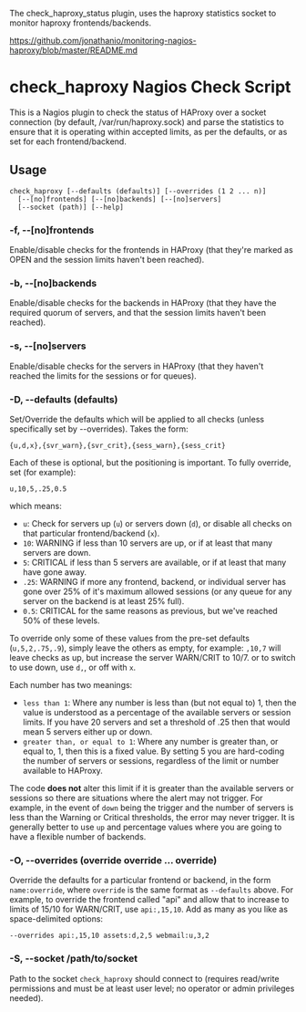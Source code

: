 The check_haproxy_status plugin, uses the haproxy statistics socket to monitor haproxy frontends/backends.

https://github.com/jonathanio/monitoring-nagios-haproxy/blob/master/README.md

# check_haproxy Nagios Check Script

This is a Nagios plugin to check the status of HAProxy over a socket connection
(by default, /var/run/haproxy.sock) and parse the statistics to ensure that it
is operating within accepted limits, as per the defaults, or as set for each
frontend/backend.

## Usage

    check_haproxy [--defaults (defaults)] [--overrides (1 2 ... n)]
      [--[no]frontends] [--[no]backends] [--[no]servers]
      [--socket (path)] [--help]

### -f, --[no]frontends

Enable/disable checks for the frontends in HAProxy (that they're marked as OPEN
and the session limits haven't been reached).

### -b, --[no]backends

Enable/disable checks for the backends in HAProxy (that they have the required
quorum of servers, and that the session limits haven't been reached).

### -s, --[no]servers

Enable/disable checks for the servers in HAProxy (that they haven't reached the
limits for the sessions or for queues).

### -D, --defaults (defaults)

Set/Override the defaults which will be applied to all checks (unless
specifically set by --overrides). Takes the form:

    {u,d,x},{svr_warn},{svr_crit},{sess_warn},{sess_crit}

Each of these is optional, but the positioning is important. To fully override,
set (for example):

    u,10,5,.25,0.5

which means:

* `u`: Check for servers up (`u`) or servers down (`d`), or disable all checks
  on that particular frontend/backend (`x`).
* `10`: WARNING if less than 10 servers are up, or if at least that many servers
  are down.
* `5`: CRITICAL if less than 5 servers are available, or if at least that many
  have gone away.
* `.25`: WARNING if more any frontend, backend, or individual server has gone
  over 25% of it's maximum allowed sessions (or any queue for any server on the
  backend is at least 25% full).
* `0.5`: CRITICAL for the same reasons as previous, but we've reached 50% of
  these levels.

To override only some of these values from the pre-set defaults
(`u,5,2,.75,.9`), simply leave the others as empty, for example: `,10,7` will
leave checks as up, but increase the server WARN/CRIT to 10/7. or to switch to
use down, use `d,`, or off with `x`.

Each number has two meanings:

* `less than 1`: Where any number is less than (but not equal to) 1, then the
  value is understood as a percentage of the available servers or session
  limits. If you have 20 servers and set a threshold of .25 then that would
  mean 5 servers either up or down.
* `greater than, or equal to 1`: Where any number is greater than, or equal
  to, 1, then this is a fixed value. By setting 5 you are hard-coding the
  number of servers or sessions, regardless of the limit or number available
  to HAProxy.

The code **does not** alter this limit if it is greater than the available
servers or sessions so there are situations where the alert may not trigger.
For example, in the event of `down` being the trigger and the number of servers
is less than the Warning or Critical thresholds, the error may never trigger.
It is generally better to use `up` and percentage values where you are going
to have a flexible number of backends.

### -O, --overrides (override override ... override)

Override the defaults for a particular frontend or backend, in the form
`name:override`, where `override` is the same format as `--defaults` above. For
example, to override the frontend called "api" and allow that to increase to
limits of 15/10 for WARN/CRIT, use `api:,15,10`. Add as many as you like as
space-delimited options:

    --overrides api:,15,10 assets:d,2,5 webmail:u,3,2

### -S, --socket /path/to/socket

Path to the socket `check_haproxy` should connect to (requires read/write
permissions and must be at least user level; no operator or admin privileges
needed).

